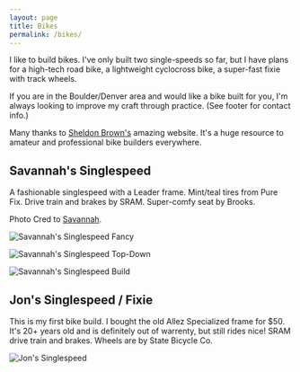 ```yaml
---
layout: page
title: Bikes
permalink: /bikes/
---
```


I like to build bikes. I've only built two single-speeds so far, but I have plans for a high-tech road bike, a lightweight cyclocross bike, a super-fast fixie with track wheels.

If you are in the Boulder/Denver area and would like a bike built for you, I'm always looking to improve my craft through practice. (See footer for contact info.)

Many thanks to [Sheldon Brown's](http://sheldonbrown.com/) amazing website. It's a huge resource to amateur and professional bike builders everywhere.

## Savannah's Singlespeed

A fashionable singlespeed with a Leader frame. Mint/teal tires from Pure Fix. Drive train and brakes by SRAM. Super-comfy seat by Brooks.

Photo Cred to [Savannah](http://instagram.com/blairandbeau).

![Savannah's Singlespeed Fancy](https://igcdn-photos-h-a.akamaihd.net/hphotos-ak-xaf1/t51.2885-15/10953735_472669332884983_1131746464_n.jpg)

![Savannah's Singlespeed Top-Down](https://igcdn-photos-f-a.akamaihd.net/hphotos-ak-xaf1/t51.2885-15/11055541_925125920865445_1117277145_n.jpg)

![Savannah's Singlespeed Build](https://igcdn-photos-g-a.akamaihd.net/hphotos-ak-xfa1/t51.2885-15/10950467_925575020786990_1339912801_n.jpg)

## Jon's Singlespeed / Fixie

This is my first bike build. I bought the old Allez Specialized frame for $50. It's 20+ years old and is definitely out of warrenty, but still rides nice! SRAM drive train and brakes. Wheels are by State Bicycle Co.

![Jon's Singlespeed](https://igcdn-photos-c-a.akamaihd.net/hphotos-ak-xpa1/t51.2885-15/1963096_284280198429290_1979781611_n.jpg)